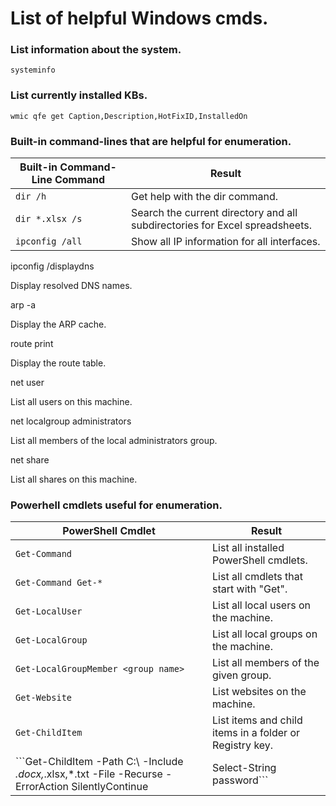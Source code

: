 # List of helpful Windows cmds.

### List information about the system.
```
systeminfo
```

### List currently installed KBs.
```
wmic qfe get Caption,Description,HotFixID,InstalledOn
```

### Built-in command-lines that are helpful for enumeration.
| Built-in Command-Line Command | Result |
|-------------------------------|--------|
| ```dir /h``` | Get help with the dir command. |
| ```dir *.xlsx /s``` | Search the current directory and all subdirectories for Excel spreadsheets. |
| ```ipconfig /all``` | Show all IP information for all interfaces. |

ipconfig /displaydns
	

Display resolved DNS names.

arp -a
	

Display the ARP cache.

route print
	

Display the route table.

net user
	

List all users on this machine.

net localgroup administrators
	

List all members of the local administrators group.

net share
	

List all shares on this machine.

### Powerhell cmdlets useful for enumeration.
| PowerShell Cmdlet | Result |
|-------------------|--------|
| ```Get-Command``` | List all installed PowerShell cmdlets. |
| ```Get-Command Get-*``` | List all cmdlets that start with "Get". |
| ```Get-LocalUser``` | List all local users on the machine. |
| ```Get-LocalGroup``` | List all local groups on the machine. |
| ```Get-LocalGroupMember <group name>``` | List all members of the given group. |
| ```Get-Website``` | List websites on the machine. |
| ```Get-ChildItem``` | List items and child items in a folder or Registry key. |
| ```Get-ChildItem -Path C:\ -Include *.docx,*.xlsx,*.txt -File -Recurse -ErrorAction SilentlyContinue | Select-String password``` | Starting from C:\ recursively search every Word, Excel, and text file for the word "password", and display the path, file name, line number, and text on that line. |
